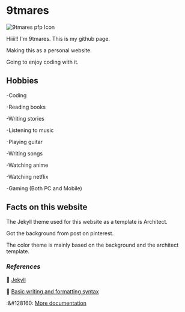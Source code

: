 # 9tmares

![9tmares pfp Icon](../images/9tmares.jfif)

Hiiii!! I'm 9tmares. This is my github page.

Making this as a personal website.

Going to enjoy coding with it.




## Hobbies
-Coding

-Reading books

-Writing stories

-Listening to music

-Playing guitar

-Writing songs

-Watching anime

-Watching netflix

-Gaming (Both PC and Mobile)




## Facts on this website

The Jekyll theme used for this website as a template is Architect.

Got the background from post on pinterest.

The color theme is mainly based on the background and the architect template.




### _References_

:diamond_shape_with_a_dot_inside: [Jekyll](https://jekyllrb.com/)

:diamond_shape_with_a_dot_inside: [Basic writing and formatting syntax](https://docs.github.com/en/github/writing-on-github/getting-started-with-writing-and-formatting-on-github/basic-writing-and-formatting-syntax)

:&#128160: [More documentation](https://docs.github.com/categories/github-pages-basics/)



